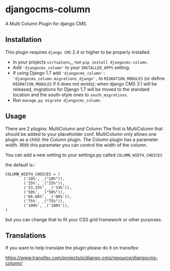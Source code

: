 djangocms-column
================

A Multi Column Plugin for django CMS.


Installation
------------

This plugin requires `django CMS` 2.4 or higher to be properly installed.

* In your projects `virtualenv`_, run ``pip install djangocms-column``.
* Add ``'djangocms_column'`` to your ``INSTALLED_APPS`` setting.
* If using Django 1.7 add ``'djangocms_column': 'djangocms_column.migrations_django',``
  to ``MIGRATION_MODULES``  (or define ``MIGRATION_MODULES`` if it does not exists);
  when django CMS 3.1 will be released, migrations for Django 1.7 will be moved
  to the standard location and the south-style ones to ``south_migrations``.
* Run ``manage.py migrate djangocms_column``.


Usage
-----

There are 2 plugins: MultiColumn and Column
The first is MultiColumn that should be added to your placeholder conf.
MultiColumn only allows one plugin as a child: the Column plugin.
The Column plugin has a parameter width. With this parameter you can control the width 
of the column. 

You can add a new setting to your settings.py called `COLUMN_WIDTH_CHOICES`

the default is::

	COLUMN_WIDTH_CHOICES = (
            ('10%', _("10%")),
            ('25%', _("25%")),
            ('33.33%', _('33%')),
            ('50%', _("50%")),
            ('66.66%', _('66%')),
            ('75%', _("75%")),
            ('100%', _('100%')),
	)

but you can change that to fit your CSS grid framework or other purposes.

Translations
------------

If you want to help translate the plugin please do it on transifex:

https://www.transifex.com/projects/p/django-cms/resource/djangocms-column/


